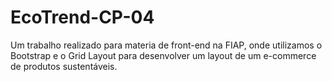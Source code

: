 # EcoTrend-CP-04
Um trabalho realizado para materia de front-end na FIAP, onde utilizamos o Bootstrap e o Grid Layout para desenvolver um layout de um e-commerce de produtos sustentáveis.
